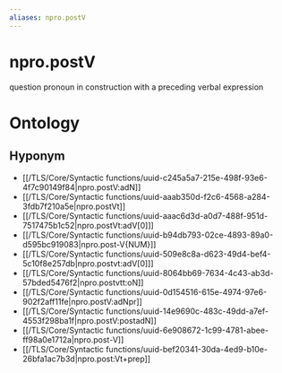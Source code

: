 ```yaml
---
aliases: npro.postV
---
```

# npro.postV

question pronoun in construction with a preceding verbal expression
> 
# Ontology

## Hyponym
- [[/TLS/Core/Syntactic functions/uuid-c245a5a7-215e-498f-93e6-4f7c90149f84|npro.postV:adN]]
- [[/TLS/Core/Syntactic functions/uuid-aaab350d-f2c6-4568-a284-3fdb7f210a5e|npro.postVt]]
- [[/TLS/Core/Syntactic functions/uuid-aaac6d3d-a0d7-488f-951d-7517475b1c52|npro.postVt:adV[0]]]
- [[/TLS/Core/Syntactic functions/uuid-b94db793-02ce-4893-89a0-d595bc919083|npro.post-V{NUM}]]
- [[/TLS/Core/Syntactic functions/uuid-509e8c8a-d623-49d4-bef4-5c10f8e257db|npro.postvt:adV[0]]]
- [[/TLS/Core/Syntactic functions/uuid-8064bb69-7634-4c43-ab3d-57bded5476f2|npro.postvtt:oN]]
- [[/TLS/Core/Syntactic functions/uuid-0d154516-615e-4974-97e6-902f2aff11fe|npro.postV:adNpr]]
- [[/TLS/Core/Syntactic functions/uuid-14e9690c-483c-49dd-a7ef-4553f298ba1f|npro.postV:postadN]]
- [[/TLS/Core/Syntactic functions/uuid-6e908672-1c99-4781-abee-ff98a0e1712a|npro.post-V]]
- [[/TLS/Core/Syntactic functions/uuid-bef20341-30da-4ed9-b10e-26bfa1ac7b3d|npro.post:Vt+prep]]